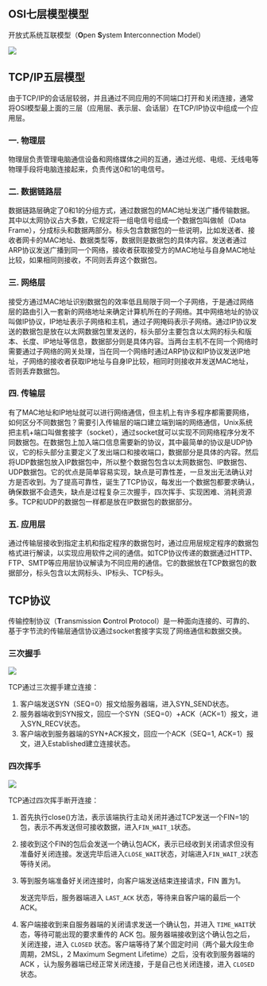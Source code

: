 ## OSI七层模型模型

开放式系统互联模型（**O**pen **S**ystem **I**nterconnection Model）

![](https://qwq.lsaiah.cn/usr/uploads/Picture/OSI.png)

## TCP/IP五层模型

由于TCP/IP的会话层较弱，并且通过不同应用的不同端口打开和关闭连接，通常将OSI模型最上面的三层（应用层、表示层、会话层）在TCP/IP协议中组成一个应用层。

### 一. 物理层

物理层负责管理电脑通信设备和网络媒体之间的互通，通过光缆、电缆、无线电等物理手段将电脑连接起来，负责传送0和1的电信号。

### 二. 数据链路层

数据链路层确定了0和1的分组方式，通过数据包的MAC地址发送广播传输数据。其中以太网协议占大多数，它规定将一组电信号组成一个数据包叫做帧（Data Frame），分成标头和数据两部分。标头包含数据包的一些说明，比如发送者、接收者网卡的MAC地址、数据类型等，数据则是数据包的具体内容。发送者通过ARP协议发送广播到同一个网络，接收者获取接受方的MAC地址与自身MAC地址比较，如果相同则接收，不同则丢弃这个数据包。

### 三. 网络层

接受方通过MAC地址识别数据包的效率低且局限于同一个子网络，于是通过网络层的路由引入一套新的网络地址来确定计算机所在的子网络。其中网络地址的协议叫做IP协议，IP地址表示子网络和主机，通过子网掩码表示子网络。通过IP协议发送的数据包是放在以太网数据包里发送的，标头部分主要包含以太网的标头和版本、长度、IP地址等信息，数据部分则是具体内容。当两台主机不在同一个网络时需要通过子网络的网关处理，当在同一个网络时通过ARP协议和IP协议发送IP地址，子网络的接收者获取IP地址与自身IP比较，相同时则接收并发送MAC地址，否则丢弃数据包。

### 四. 传输层

有了MAC地址和IP地址就可以进行网络通信，但主机上有许多程序都需要网络，如何区分不同数据包？需要引入传输层的端口建立端到端的网络通信，Unix系统把主机+端口叫做套接字（socket），通过socket就可以实现不同网络程序分发不同数据包。在数据包上加入端口信息需要新的协议，其中最简单的协议是UDP协议，它的标头部分主要定义了发出端口和接收端口，数据部分是具体的内容。然后将UDP数据包放入IP数据包中，所以整个数据包包含以太网数据包、IP数据包、UDP数据包。它的优点是简单容易实现，缺点是可靠性差，一旦发出无法确认对方是否收到。为了提高可靠性，诞生了TCP协议，每发出一个数据包都要求确认，确保数据不会遗失，缺点是过程复杂三次握手，四次挥手、实现困难、消耗资源多。TCP和UDP的数据包一样都是放在IP数据包的数据部分。

### 五. 应用层

通过传输层接收到指定主机和指定程序的数据包时，通过应用层规定程序的数据包格式进行解读，以实现应用软件之间的通信。如TCP协议传递的数据通过HTTP、FTP、SMTP等应用层协议解读为不同应用的通信。它的数据放在TCP数据包的数据部分，标头包含以太网标头、IP标头、TCP标头。

## TCP协议

传输控制协议（**T**ransmission **C**ontrol **P**rotocol）是一种面向连接的、可靠的、基于字节流的传输层通信协议通过socket套接字实现了网络通信和数据交换。

### 三次握手

![](https://qwq.lsaiah.cn/usr/uploads/Picture/TCP%E4%B8%89%E6%AC%A1%E6%8F%A1%E6%89%8B.png)

TCP通过三次握手建立连接：

1. 客户端发送SYN（SEQ=0）报文给服务器端，进入SYN_SEND状态。
2. 服务器端收到SYN报文，回应一个SYN（SEQ=0）+ACK（ACK=1）报文，进入SYN_RECV状态。
3. 客户端收到服务器端的SYN+ACK报文，回应一个ACK（SEQ=1, ACK=1）报文，进入Established建立连接状态。

### 四次挥手

![](https://qwq.lsaiah.cn/usr/uploads/Picture/TCP%E5%9B%9B%E6%AC%A1%E6%8C%A5%E6%89%8B.png)

TCP通过四次挥手断开连接：

1. 首先执行close()方法，表示该端执行主动关闭并通过TCP发送一个FIN=1的包，表示不再发送但可接收数据，进入`FIN_WAIT_1`状态。
2. 接收到这个FIN的包后会发送一个确认包ACK，表示已经收到关闭请求但没有准备好关闭连接。发送完毕后进入`CLOSE_WAIT`状态，对端进入`FIN_WAIT_2`状态等待关闭。
3. 等到服务端准备好关闭连接时，向客户端发送结束连接请求，FIN 置为1。

   发送完毕后，服务器端进入 `LAST_ACK` 状态，等待来自客户端的最后一个ACK。
4. 客户端接收到来自服务器端的关闭请求发送一个确认包，并进入 `TIME_WAIT`状态，等待可能出现的要求重传的 ACK 包。服务器端接收到这个确认包之后，关闭连接，进入 `CLOSED` 状态。客户端等待了某个固定时间（两个最大段生命周期，2MSL，2 Maximum Segment Lifetime）之后，没有收到服务器端的 ACK ，认为服务器端已经正常关闭连接，于是自己也关闭连接，进入 `CLOSED` 状态。